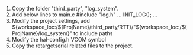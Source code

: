 1. Copy the folder "third_party", "log_system".
2. Add below lines to main.c
	#include "log.h"
	...
	INIT_LOG();
	...
3. Modify the project settings, add ${workspace_loc:/${ProjName}/third_party/RTT}/"${workspace_loc:/${ProjName}/log_system}" to include paths
4. Modify the hal-config.h VCOM symbol
5. Copy the retargetserial related files to the project.
